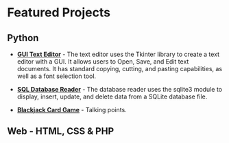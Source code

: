 # Featured Projects
## Python
* **[GUI Text Editor](GUI_Text_Editor)** - The text editor uses the Tkinter library to create a text editor with a GUI. It allows users to Open, Save, and Edit text documents. It has standard copying, cutting, and pasting capabilities, as well as a font selection tool.

* **[SQL Database Reader](SQL_Database_Reader)** - The database reader uses the sqlite3 module to display, insert, update, and delete data from a SQLite database file.

* **[Blackjack Card Game](Blackjack_Card_Game)** - Talking points.

## Web - HTML, CSS & PHP
